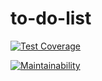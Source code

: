 # to-do-list

[![Test Coverage](https://api.codeclimate.com/v1/badges/6e9e637ba9a49c5514ed/test_coverage)](https://codeclimate.com/github/QupolTwoTimes/to-do-list/test_coverage)

[![Maintainability](https://api.codeclimate.com/v1/badges/6e9e637ba9a49c5514ed/maintainability)](https://codeclimate.com/github/QupolTwoTimes/to-do-list/maintainability)